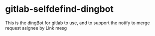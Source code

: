 # gitlab-selfdefind-dingbot
This is the dingBot for gitlab to use, and to support the notify to merge request asignee by Link mesg 
